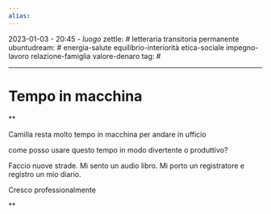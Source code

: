 ```yaml
---
alias: 
---
```

2023-01-03 - 20:45 - *luogo*
zettle: # letteraria transitoria permanente
ubuntudream: # energia-salute equilibrio-interiorità etica-sociale impegno-lavoro relazione-famiglia valore-denaro 
tag: #

---
# Tempo in macchina

**

Camilla resta molto tempo in macchina per andare in ufficio

come posso usare questo tempo in modo divertente o produttivo?

Faccio nuove strade. Mi sento un audio libro. Mi porto un registratore e registro un mio diario.

Cresco professionalmente

**